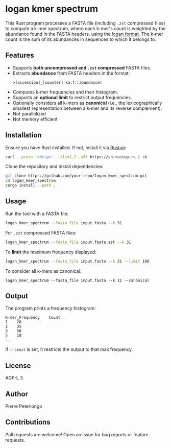 # logan kmer spectrum

This Rust program processes a FASTA file (including `.zst` compressed files) to compute a k-mer spectrum, where each k-mer's count is weighted by the abundance found in the FASTA headers, using the [logan format](https://github.com/IndexThePlanet/Logan). The k-mer count is the sum of its abundances in sequences to which it belongs to. 

## Features
- Supports **both uncompressed and `.zst` compressed** FASTA files.
- Extracts **abundance** from FASTA headers in the format:
  ```
  >[accession]_[counter] ka:f:[abundance]
  ```
- Computes k-mer frequencies and their histogram.
- Supports an **optional limit** to restrict output frequencies.
- Optionally considers all k-mers as **canonical** (i.e., the lexicographically smallest representation between a k-mer and its reverse complement).
- Not parallelized
- Not memory efficient


## Installation
Ensure you have Rust installed. If not, install it via [Rustup](https://rustup.rs/):
```sh
curl --proto '=https' --tlsv1.2 -sSf https://sh.rustup.rs | sh
```

Clone the repository and install dependencies:
```sh
git clone https://github.com/your-repo/logan_kmer_spectrum.git
cd logan_kmer_spectrum
cargo install --path .
```

## Usage
Run the tool with a FASTA file:
```sh
logan_kmer_spectrum --fasta_file input.fasta --k 31
```
For `.zst` compressed FASTA files:
```sh
logan_kmer_spectrum --fasta_file input.fasta.zst --k 31
```
To **limit** the maximum frequency displayed:
```sh
logan_kmer_spectrum --fasta_file input.fasta --k 31 --limit 100
```
To consider all k-mers as canonical:
```
logan_kmer_spectrum --fasta_file input.fasta --k 31 --canonical
```

## Output
The program prints a frequency histogram:
```
K-mer_Frequency    Count
1    20
2    35
3    50
5    10
...
```
If `--limit` is set, it restricts the output to that max frequency.

## License
AGP-L 3

## Author
Pierre Peterlongo

## Contributions
Pull requests are welcome! Open an issue for bug reports or feature requests.

